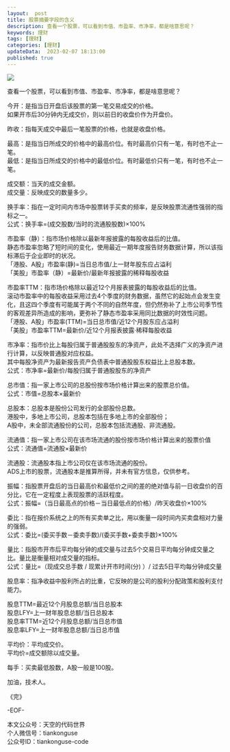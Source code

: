 ```yaml
---   
layout:  post  
title: 股票摘要字段的含义      
description: 查看一个股票，可以看到市值、市盈率、市净率，都是啥意思呢？          
keywords: 理财  
tags: [理财]    
categories: [理财]  
updateData:  2023-02-07 18:13:00  
published: true  
---  
```



![](https://res2023.tiankonguse.com/images/2023/02/07/001.png)  


查看一个股票，可以看到市值、市盈率、市净率，都是啥意思呢？  


今开：是指当日开盘后该股票的第一笔交易成交的价格。  
如果开市后30分钟内无成交价，则以前日的收盘价作为开盘价。  


昨收：指每天成交中最后一笔股票的价格，也就是收盘价格。  


最高：是指当日所成交的价格中的最高价位。有时最高价只有一笔，有时也不止一笔。  
最低：是指当日所成交的价格中的最低价位。有时最低价只有一笔，有时也不止一笔。  


成交额：当天的成交金额。  
成交量：反映成交的数量多少。  


换手率：指在一定时间内市场中股票转手买卖的频率，是反映股票流通性强弱的指标之一。  
公式：换手率=(成交股数/当时的流通股股数)×100%  



市盈率（静）：指市场价格除以最新年报披露的每股收益后的比值。   
静态市盈率忽略了短时间的变化，使用最近一期年度报告财务数据计算，所以该指标滞后于企业即时的状况。  
「港股、A股」市盈率(静)=当日总市值/上一财年股东应占溢利  
「美股」市盈率（静）=最新价/最新年报披露的稀释每股收益  
  

市盈率TTM：指市场价格除以最近12个月报表披露的每股收益后的比值。  
滚动市盈率中的每股收益采用过去4个季度的财务数据，虽然它的起始点会发生变化，且这四个季度有可能属于两个不同的自然年度，但仍然弥补了上市公司季节性的客观差异所造成的影响，更弥补了静态市盈率采用同比数据的时效性问题。  
「港股、A股」市盈率(TTM)=当日总市值/近12个月股东应占溢利  
「美股」市盈率TTM=最新价/近12个月报表披露·稀释每股收益  


市净率：指市价比上每股归属于普通股股东的净资产，此处不选择广义的净资产进行计算，以反映普通股对应权益。   
其中每股净资产为最新报告资产负债表中普通股股东权益比上总股本数。  
公式：市净率=最新价/每股归属于普通股股东的净资产  


总市值：指一家上市公司的总股份按市场价格计算出来的股票总价值。  
公式：市值=总股本×最新价  



总股本：总股本是股份公司发行的全部股份总数。  
港股中，多地上市公司，总股本包括在多地上市的全部股份；  
A股中，未全部流通股份的公司，总股本包括流通股、非流通股。  


流通值：指一家上市公司在该市场流通的股份按市场价格计算出来的股票价值  
公式：流通值=流通股×最新价  


流通股：流通股本指上市公司仅在该市场流通的股份。  
ADS上市的股票，流通股本是推算所得，并未有官方信息，仅供参考。  



振幅：指股票开盘后的当日最高价和最低价之间的差的绝对值与前一日收盘价的百分比，它在一定程度上表现股票的活跃程度。  
公式：振幅=（当日最高点的价格－当日最低点的价格）/昨天收盘价×100%  



委比：指在报价系统之上的所有买卖单之比，用以衡量一段时间内买卖盘相对力量的强弱。  
公式：委比=(委买手数－委卖手数)/(委买手数+委卖手数)×100%  


量比：指股市开市后平均每分钟的成交量与过去5个交易日平均每分钟成交量之比。量比是衡量相对成交量的指标。  
公式：量比=（现成交总手数 / 现累计开市时间(分) ）/ 过去5日平均每分钟成交量  



股息率：指净收益中股利所占的比重，它反映的是公司的股利分配政策和股利支付能力。  


股息TTM=最近12个月股息总额/当日总股本  
股息LFY=上一财年股息总额/当日总股本  
股息率TTM=近12个月股息总额/当日总市值  
股息率LFY=上一财年股息总额/当日总市值  


平均价：平均成交价。  
平均价=成交额除以成交量。  


每手：买卖最低股数，A股一般是100股。  



加油，技术人。  


《完》  


-EOF-  



本文公众号：天空的代码世界  
个人微信号：tiankonguse  
公众号ID：tiankonguse-code  
  

